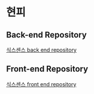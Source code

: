 # 현피
## Back-end Repository
[식스센스 back end repository](https://github.com/sixes-sense/back-end.git)

## Front-end Repository
[식스센스 front end repository](https://github.com/sixes-sense/front-end.git)